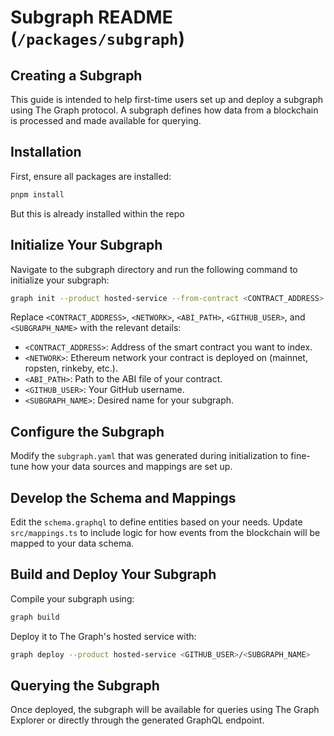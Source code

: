 # Subgraph README (`/packages/subgraph`)

## Creating a Subgraph

This guide is intended to help first-time users set up and deploy a subgraph using The Graph protocol. A subgraph defines how data from a blockchain is processed and made available for querying.


## Installation

First, ensure all packages are installed:

```bash
pnpm install
```

But this is already installed within the repo

## Initialize Your Subgraph

Navigate to the subgraph directory and run the following command to initialize your subgraph:

```bash
graph init --product hosted-service --from-contract <CONTRACT_ADDRESS> --network <NETWORK> --abi <ABI_PATH> <GITHUB_USER>/<SUBGRAPH_NAME>
```

Replace `<CONTRACT_ADDRESS>`, `<NETWORK>`, `<ABI_PATH>`, `<GITHUB_USER>`, and `<SUBGRAPH_NAME>` with the relevant details:
- `<CONTRACT_ADDRESS>`: Address of the smart contract you want to index.
- `<NETWORK>`: Ethereum network your contract is deployed on (mainnet, ropsten, rinkeby, etc.).
- `<ABI_PATH>`: Path to the ABI file of your contract.
- `<GITHUB_USER>`: Your GitHub username.
- `<SUBGRAPH_NAME>`: Desired name for your subgraph.

## Configure the Subgraph

Modify the `subgraph.yaml` that was generated during initialization to fine-tune how your data sources and mappings are set up.

## Develop the Schema and Mappings

Edit the `schema.graphql` to define entities based on your needs. Update `src/mappings.ts` to include logic for how events from the blockchain will be mapped to your data schema.

## Build and Deploy Your Subgraph

Compile your subgraph using:

```bash
graph build
```

Deploy it to The Graph's hosted service with:

```bash
graph deploy --product hosted-service <GITHUB_USER>/<SUBGRAPH_NAME>
```

## Querying the Subgraph

Once deployed, the subgraph will be available for queries using The Graph Explorer or directly through the generated GraphQL endpoint.